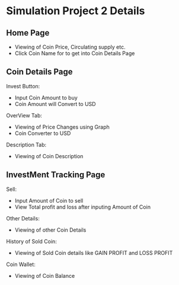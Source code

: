 # Simulation Project 2 Details

## Home Page
- Viewing of Coin Price, Circulating supply etc.
- Click Coin Name for to get into Coin Details Page

## Coin Details Page
 Invest Button:
- Input Coin Amount to buy
- Coin Amount will Convert to USD 

 OverView Tab:

- Viewing of Price Changes using Graph
- Coin Converter to USD

 Description Tab:

- Viewing of Coin Description



## InvestMent Tracking Page

 Sell:

- Input Amount of Coin to sell
- View Total profit and loss after inputing Amount of Coin


 Other Details:

- Viewing of other Coin Details


 History of Sold Coin:

- Viewing of Sold Coin details like GAIN PROFIT and LOSS PROFIT


 Coin Wallet:

- Viewing of Coin Balance

